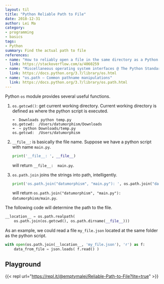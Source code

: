 ```yaml
---
layout: til
title: "Python Reliable Path to File"
date: 2018-12-31
author: Lei Ma
category:
- programming
- basics
tags:
- Python
summary: Find the actual path to file
references:
- name: "How to reliably open a file in the same directory as a Python script @ StackOverflow"
  link: https://stackoverflow.com/a/4060259
- name: "Miscellaneous operating system interfaces @ The Python Standard Library"
  link: https://docs.python.org/3.7/library/os.html
- name: "os.path — Common pathname manipulations"
  link: https://docs.python.org/3.7/library/os.path.html
---
```


Python `os` module provides several useful functions.

1. `os.getcwd()`: get current working directory. Current working directory is defined as where the python script is executed.

    ```terminal
    ➜  Downloads python temp.py
    os.getcwd:  /Users/datumorphism/Downloads
    ➜  ~ python Downloads/temp.py
    os.getcwd:  /Users/datumorphism
    ```
2. `__file__`: is basically the file name. Suppose we have a python script with name `main.py`.

   ```python
   print('__file__: ', __file__)
   ```

   will return `__file__:  main.py`.

2. `os.path.join` joins the strings into path, intelligently.

   ```python
   print('os.path.join("datumorphism", "main.py"): ', os.path.join("datumorphism", "main.py") )
   ```

   will return `os.path.join("datumorphism", "main.py"):  datumorphism/main.py`.


The following code will determine the path to the file.

```python
__location__ = os.path.realpath(
    os.path.join(os.getcwd(), os.path.dirname(__file__)))
```

As an example, we could read a file `my_file.json` located at the same folder as the python script.

```python
with open(os.path.join(__location__, 'my_file.json'), 'r') as f:
    data_from_file = json.loads( f.read() )
```

## Playground

{{< repl url="https://repl.it/@emptymalei/Reliable-Path-to-File?lite=true" >}}


